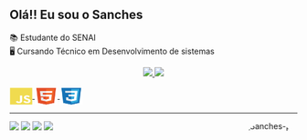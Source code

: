 ## Olá!! Eu sou o Sanches
📚 Estudante do SENAI <br>
🖥️ Cursando Técnico em Desenvolvimento de sistemas

<div align="center">
  <a href="https://github.com/xanxes">
  <img height="180em" src="https://github-readme-stats.vercel.app/api?username=xanxes&show_icons=true&theme=dark&include_all_commits=true&count_private=true"/>
  <img height="180em" src="https://github-readme-stats.vercel.app/api/top-langs/?username=xanxes&layout=compact&langs_count=7&theme=dark"/>
</div>

<div style="display: inline_block"><br>
  <img align="center" alt="Js" height="30" width="40" src="https://raw.githubusercontent.com/devicons/devicon/master/icons/javascript/javascript-plain.svg">
  <img align="center" alt="HTML" height="30" width="40" src="https://raw.githubusercontent.com/devicons/devicon/master/icons/html5/html5-original.svg">
  <img align="center" alt="CSS" height="30" width="40" src="https://raw.githubusercontent.com/devicons/devicon/master/icons/css3/css3-original.svg">
  
  <hr>
  
  <img align="right" alt="Sanches-pic" height="150" style="border-radius:50px;" src="https://cdn.discordapp.com/attachments/776416726497361933/935570107126648862/a2f67de0-93da-450c-916e-1ebdb11137a6-profile_image-300x300.png?width=676&height=676">
</div>
  <a href="https://instagram.com/xanxesbr" target="_blank"><img src="https://img.shields.io/badge/-Instagram-%23E4405F?style=for-the-badge&logo=instagram&logoColor=white" target="_blank"></a>
 	<a href="https://www.twitch.tv/xanxebr" target="_blank"><img src="https://img.shields.io/badge/Twitch-9146FF?style=for-the-badge&logo=twitch&logoColor=white" target="_blank"></a>
  <a href = "mailto:
oliveirasanchesmarcelo@outlook.com"><img src="https://img.shields.io/badge/Microsoft_Outlook-0078D4?style=for-the-badge&logo=microsoft-outlook&logoColor=white" target="_blank"></a>
  <a href="https://twitter.com/Xanxesbr" target="_blank"><img src="https://img.shields.io/static/v1?style=for-the-badge&message=Twitter&color=1DA1F2&logo=Twitter&logoColor=FFFFFF&label="></a>
  <div>
  
  
